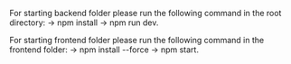 For starting backend folder please run the following command in the root directory: -> npm install -> npm run dev.

For starting frontend folder please run the following command in the frontend folder: -> npm install --force -> npm start.
